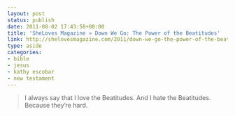 ```yaml
---
layout: post
status: publish
date: 2011-08-02 17:43:58+00:00
title: 'SheLoves Magazine » Down We Go: The Power of the Beatitudes'
link: http://shelovesmagazine.com/2011/down-we-go-the-power-of-the-beatitudes/
type: aside
categories:
- bible
- jesus
- kathy escobar
- new testament
---
```


> I always say that I love the Beatitudes. And I hate the Beatitudes. Because they’re hard.
